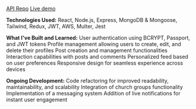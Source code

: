 [API Repo](https://github.com/nicopressez/faithhub-backend)
[Live demo](https://faithhub-demo.netlify.app/)

**Technologies Used:**
React, Node.js, Express, MongoDB & Mongoose, Tailwind, Redux, JWT, AWS, Multer, Jest

**What I've Built and Learned:**
User authentication using BCRYPT, Passport, and JWT tokens
Profile management allowing users to create, edit, and delete their profiles
Post creation and management functionalities
Interaction capabilities with posts and comments
Personalized feed based on user preferences
Responsive design for seamless experience across devices

**Ongoing Development:**
Code refactoring for improved readability, maintainability, and scalability
Integration of church groups functionality
Implementation of a messaging system
Addition of live notifications for instant user engagement
